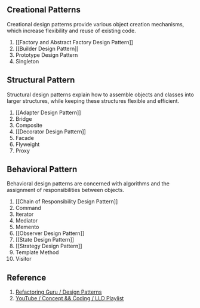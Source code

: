 ## Creational Patterns

Creational design patterns provide various object creation mechanisms, which increase flexibility and reuse of existing code.

1. [[Factory and Abstract Factory Design Pattern]]
2. [[Builder Design Pattern]]
3. Prototype Design Pattern
4. Singleton


## Structural Pattern

Structural design patterns explain how to assemble objects and classes into larger structures, while keeping these structures flexible and efficient.

1. [[Adapter Design Pattern]] 
2. Bridge
3. Composite
4. [[Decorator Design Pattern]]
5. Facade
6. Flyweight
7. Proxy


## Behavioral Pattern  

Behavioral design patterns are concerned with algorithms and the assignment of responsibilities between objects.

1. [[Chain of Responsibility Design Pattern]]
2. Command
3. Iterator
4. Mediator
5. Memento
6. [[Observer Design Pattern]]
7. [[State Design Pattern]]
8. [[Strategy Design Pattern]]
9. Template Method
10. Visitor

## Reference
1. [Refactoring Guru / Design Patterns](https://refactoring.guru/design-patterns)
2. [YouTube / Concept && Coding / LLD Playlist](https://www.youtube.com/playlist?list=PL6W8uoQQ2c61X_9e6Net0WdYZidm7zooW)

